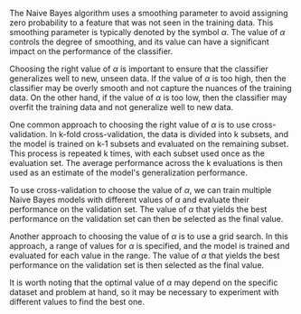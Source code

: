 The Naive Bayes algorithm uses a smoothing parameter to avoid assigning zero probability to a feature that was not seen in the training data. This smoothing parameter is typically denoted by the symbol $\alpha$. The value of $\alpha$ controls the degree of smoothing, and its value can have a significant impact on the performance of the classifier.

Choosing the right value of $\alpha$ is important to ensure that the classifier generalizes well to new, unseen data. If the value of $\alpha$ is too high, then the classifier may be overly smooth and not capture the nuances of the training data. On the other hand, if the value of $\alpha$ is too low, then the classifier may overfit the training data and not generalize well to new data.

One common approach to choosing the right value of $\alpha$ is to use cross-validation. In k-fold cross-validation, the data is divided into k subsets, and the model is trained on k-1 subsets and evaluated on the remaining subset. This process is repeated k times, with each subset used once as the evaluation set. The average performance across the k evaluations is then used as an estimate of the model's generalization performance.

To use cross-validation to choose the value of $\alpha$, we can train multiple Naive Bayes models with different values of $\alpha$ and evaluate their performance on the validation set. The value of $\alpha$ that yields the best performance on the validation set can then be selected as the final value.

Another approach to choosing the value of $\alpha$ is to use a grid search. In this approach, a range of values for $\alpha$ is specified, and the model is trained and evaluated for each value in the range. The value of $\alpha$ that yields the best performance on the validation set is then selected as the final value.

It is worth noting that the optimal value of $\alpha$ may depend on the specific dataset and problem at hand, so it may be necessary to experiment with different values to find the best one.